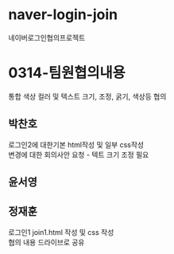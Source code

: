# naver-login-join
네이버로그인협의프로젝트
<h1>0314-팀원협의내용</h1>
<p>통합 색상 컬러 및 텍스트 크기, 조정, 굵기, 색상등 협의</p>
<h2>박찬호</h2>
<p>
로그인2에 대한기본 html작성 및 일부 css작성
<br>
변경에 대한 회의사안 요청 - 텍트 크기 조정 필요
</p>

<h2>윤서영</h2>
<p></p>

<h2>정재훈</h2>
<p>
로그인1 join1.html 작성 및 css 작성<br>
협의 내용 드라이브로 공유
</p>

